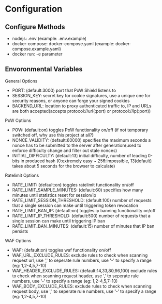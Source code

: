 # Configuration

## Configure Methods

- nodejs: .env (example: .env.example)
- docker-compose: docker-compose.yaml (example: docker-compose.example.yaml)
- docker run: -e parameter

## Envoronmental Variables

General Options

- PORT: (default:3000) port that PoW Shield listens to
- SESSION_KEY: secret key for cookie signatures, use a unique one for security reasons, or anyone can forge your signed cookies
- BACKEND_URL: location to proxy authenticated traffic to, IP and URLs are both accepted(accepts protocol://url(:port) or protocol://ip(:port))

PoW Options

- POW: (default:on) toggles PoW functionality on/off (if not temporary switched off, why use this project at all?)
- NONCE_VALIDITY: (default:60000) specifies the maximum seconds a nonce has to be submitted to the server after generation(used to enforce difficulty change and filter out stale nonces)
- INITIAL_DIFFICULTY: (default:13) initial difficulty, number of leading 0-bits in produced hash (0:extremely easy ~ 256:impossible, 13(default) takes about 5 seconds for the browser to calculate)

Ratelimit Options

- RATE_LIMIT: (default:on) toggles ratelimit functionality on/off
- RATE_LIMIT_SAMPLE_MINUTES: (default:60) specifies how many minutes until statistics reset for session/ip
- RATE_LIMIT_SESSION_THRESHOLD: (default:100) number of requests that a single session can make until triggering token revocation
- RATE_LIMIT_BAN_IP: (default:on) toggles ip banning functionality on/off
- RATE_LIMIT_IP_THRESHOLD: (default:500) number of requests that a single session can make until triggering IP ban
- RATE_LIMIT_BAN_MINUTES: (default:15) number of minutes that IP ban persists

WAF Options

- WAF: (default:on) toggles waf functionality on/off
- WAF_URL_EXCLUDE_RULES: exclude rules to check when scanning request url, use ',' to seperate rule numbers, use '-' to specify a range (eg: 1,2-4,5,7-10)
- WAF_HEADER_EXCLUDE_RULES: (default:14,33,80,96,100) exclude rules to check when scanning request header, use ',' to seperate rule numbers, use '-' to specify a range (eg: 1,2-4,5,7-10)
- WAF_BODY_EXCLUDE_RULES: exclude rules to check when scanning request body, use ',' to seperate rule numbers, use '-' to specify a range (eg: 1,2-4,5,7-10)
